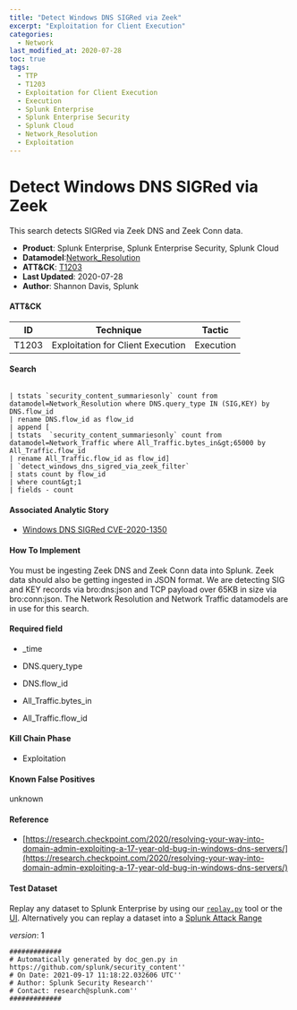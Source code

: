 ```yaml
---
title: "Detect Windows DNS SIGRed via Zeek"
excerpt: "Exploitation for Client Execution"
categories:
  - Network
last_modified_at: 2020-07-28
toc: true
tags:
  - TTP
  - T1203
  - Exploitation for Client Execution
  - Execution
  - Splunk Enterprise
  - Splunk Enterprise Security
  - Splunk Cloud
  - Network_Resolution
  - Exploitation
---
```


# Detect Windows DNS SIGRed via Zeek

This search detects SIGRed via Zeek DNS and Zeek Conn data.

- **Product**: Splunk Enterprise, Splunk Enterprise Security, Splunk Cloud
- **Datamodel**:[Network_Resolution](https://docs.splunk.com/Documentation/CIM/latest/User/NetworkResolution)
- **ATT&CK**: [T1203](https://attack.mitre.org/techniques/T1203/)
- **Last Updated**: 2020-07-28
- **Author**: Shannon Davis, Splunk


#### ATT&CK

| ID          | Technique   | Tactic       |
| ----------- | ----------- |--------------|
| T1203 | Exploitation for Client Execution | Execution |


#### Search

```

| tstats `security_content_summariesonly` count from datamodel=Network_Resolution where DNS.query_type IN (SIG,KEY) by DNS.flow_id 
| rename DNS.flow_id as flow_id 
| append [
| tstats  `security_content_summariesonly` count from datamodel=Network_Traffic where All_Traffic.bytes_in&gt;65000 by All_Traffic.flow_id 
| rename All_Traffic.flow_id as flow_id] 
| `detect_windows_dns_sigred_via_zeek_filter` 
| stats count by flow_id 
| where count&gt;1 
| fields - count 
```

#### Associated Analytic Story

* [Windows DNS SIGRed CVE-2020-1350](_stories/windows_dns_sigred_cve-2020-1350)


#### How To Implement
You must be ingesting Zeek DNS and Zeek Conn data into Splunk. Zeek data should also be getting ingested in JSON format.  We are detecting SIG and KEY records via bro:dns:json and TCP payload over 65KB in size via bro:conn:json.  The Network Resolution and Network Traffic datamodels are in use for this search.

#### Required field

* _time

* DNS.query_type

* DNS.flow_id

* All_Traffic.bytes_in

* All_Traffic.flow_id


#### Kill Chain Phase

* Exploitation


#### Known False Positives
unknown




#### Reference


* [https://research.checkpoint.com/2020/resolving-your-way-into-domain-admin-exploiting-a-17-year-old-bug-in-windows-dns-servers/](https://research.checkpoint.com/2020/resolving-your-way-into-domain-admin-exploiting-a-17-year-old-bug-in-windows-dns-servers/)



#### Test Dataset
Replay any dataset to Splunk Enterprise by using our [`replay.py`](https://github.com/splunk/attack_data#using-replaypy) tool or the [UI](https://github.com/splunk/attack_data#using-ui).
Alternatively you can replay a dataset into a [Splunk Attack Range](https://github.com/splunk/attack_range#replay-dumps-into-attack-range-splunk-server)



_version_: 1

```
#############
# Automatically generated by doc_gen.py in https://github.com/splunk/security_content''
# On Date: 2021-09-17 11:18:22.032606 UTC''
# Author: Splunk Security Research''
# Contact: research@splunk.com''
#############
```